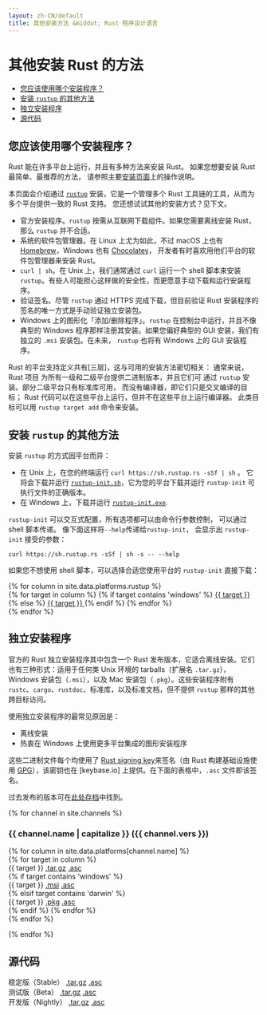 ```yaml
---
layout: zh-CN/default
title: 其他安装方法 &middot; Rust 程序设计语言
---
```


# 其他安装 Rust 的方法

- [您应该使用哪个安装程序？](#which)
- [安装 `rustup` 的其他方法](#more-rustup)
- [独立安装程序](#standalone)
- [源代码](#source)

## 您应该使用哪个安装程序？
<span id="which"></span>

Rust 能在许多平台上运行，并且有多种方法来安装 Rust。
如果您想要安装 Rust 最简单、最推荐的方法，
请参照主要[安装页面][installation page]上的操作说明。

本页面会介绍通过 [`rustup`] 安装，它是一个管理多个
Rust 工具链的工具，从而为多个平台提供一致的 Rust 支持。
您还想试试其他的安装方式？见下文。

- 官方安装程序。`rustup` 按需从互联网下载组件。如果您需要离线安装 Rust，那么 `rustup`
  并不合适。
- 系统的软件包管理器。在 Linux 上尤为如此，不过
  macOS 上也有 [Homebrew]，Windows 也有 [Chocolatey]，
  开发者有时喜欢用他们平台的软件包管理器来安装 Rust。
- `curl | sh`。在 Unix 上，我们通常通过 `curl` 运行一个 shell 脚本来安装 `rustup`。有些人可能担心这样做的安全性，而更愿意手动下载和运行安装程序。
- 验证签名。尽管 `rustup` 通过 HTTPS 完成下载，但目前验证 Rust 安装程序的签名的唯一方式是手动验证独立安装包。
- Windows 上的图形化「添加/删除程序」。`rustup` 在控制台中运行，并且不像典型的 Windows 程序那样注册其安装。如果您偏好典型的 GUI 安装，我们有独立的 `.msi` 安装包。在未来，
  `rustup` 也将有 Windows 上的 GUI 安装程序。

Rust 的平台支持定义共有[三层]，这与可用的安装方法密切相关：
通常来说，Rust 项目
为所有一级和二级平台提供二进制版本，并且它们可
通过 `rustup` 安装。部分二级平台只有标准库可用，
而没有编译器，即它们只是交叉编译的目标；
Rust 代码可以在这些平台上运行，但并不在这些平台上运行编译器。
此类目标可以用 `rustup target add` 命令来安装。

## 安装 `rustup` 的其他方法
<span id="rustup"></span>

安装 `rustup` 的方式因平台而异：

* 在 Unix 上，在您的终端运行 `curl https://sh.rustup.rs -sSf | sh` 。
  它将会下载并运行 [`rustup-init.sh`]，它为您的平台下载并运行
  `rustup-init` 可执行文件的正确版本。
* 在 Windows 上，下载并运行 [`rustup-init.exe`].

`rustup-init` 可以交互式配置，所有选项都可以由命令行参数控制，
可以通过 shell 脚本传递。 像下面这样将`--help`传递给`rustup-init`，
会显示出 `rustup-init` 接受的参数：

```
curl https://sh.rustup.rs -sSf | sh -s -- --help
```

如果您不想使用 shell 脚本，可以选择合适您使用平台的 `rustup-init` 直接下载：

<div class="rustup-init-table">
  {% for column in site.data.platforms.rustup %}
  <div>
    {% for target in column %}
    {% if target contains 'windows' %}
    <a href="https://static.rust-lang.org/rustup/dist/{{ target }}/rustup-init.exe">
      {{ target }}
    </a>
    {% else %}
    <a href="https://static.rust-lang.org/rustup/dist/{{ target }}/rustup-init">
      {{ target }}
    </a>
    {% endif %}
    {% endfor %}
  </div>
  {% endfor %}
</div>

## 独立安装程序
<span id="standalone"></span>

官方的 Rust 独立安装程序其中包含一个 Rust 发布版本，它适合离线安装。它们也有三种形式：适用于任何类 Unix 环境的 tarballs（扩展名 `.tar.gz`）， Windows 安装包（`.msi`），以及 Mac 安装包（`.pkg`）。这些安装程序附有 
`rustc`、`cargo`、`rustdoc`、标准库，以及标准文档，但不提供 `rustup` 那样的其他跨目标访问。

使用独立安装程序的最常见原因是：

- 离线安装
- 热衷在 Windows 上使用更多平台集成的图形安装程序

这些二进制文件每个均使用了 [Rust signing key]来签名（由 Rust 构建基础设施使用 [GPG]），该密钥也在 
[keybase.io] 上提供。在下面的表格中，`.asc` 文件即该签名。

过去发布的版本可在[此处存档][the archives]中找到。

{% for channel in site.channels %}

### {{ channel.name | capitalize }} ({{ channel.vers }})
<span id="{{ channel.name }}"></span>

<div class="installer-table {{ channel.name }}">
  {% for column in site.data.platforms[channel.name] %}
  <div>
    {% for target in column %}
    <div>
      <span>{{ target }}</span>
      <a href="https://static.rust-lang.org/dist/rust-{{ channel.package }}-{{ target }}.tar.gz">.tar.gz</a>
      <a href="https://static.rust-lang.org/dist/rust-{{ channel.package }}-{{ target }}.tar.gz.asc">.asc</a>
    </div>
    {% if target contains 'windows' %}
    <div>
      <span>{{ target }}</span>
      <a href="https://static.rust-lang.org/dist/rust-{{ channel.package }}-{{ target }}.msi">.msi</a>
      <a href="https://static.rust-lang.org/dist/rust-{{ channel.package }}-{{ target }}.msi.asc">.asc</a>
    </div>
    {% elsif target contains 'darwin' %}
    <div>
      <span>{{ target }}</span>
      <a href="https://static.rust-lang.org/dist/rust-{{ channel.package }}-{{ target }}.pkg">.pkg</a>
      <a href="https://static.rust-lang.org/dist/rust-{{ channel.package }}-{{ target }}.pkg.asc">.asc</a>
    </div>
    {% endif %}
    {% endfor %}
  </div>
  {% endfor %}
</div>

{% endfor %}

## 源代码
<span id="source"></span>

<div class="installer-table">
  <div>
    <div>
      <span>稳定版（Stable）</span>
      <a href="https://static.rust-lang.org/dist/rustc-{{ site.stable }}-src.tar.gz">.tar.gz</a>
      <a href="https://static.rust-lang.org/dist/rustc-{{ site.stable }}-src.tar.gz.asc">.asc</a>
    </div>
  </div>
  <div>    
    <div>
      <span>测试版（Beta）</span>
      <a href="https://static.rust-lang.org/dist/rustc-beta-src.tar.gz">.tar.gz</a>
      <a href="https://static.rust-lang.org/dist/rustc-beta-src.gz.asc">.asc</a>
    </div>
  </div>
  <div>    
    <div>
      <span>开发版（Nightly）</span>
      <a href="https://static.rust-lang.org/dist/rustc-nightly-src.tar.gz">.tar.gz</a>
      <a href="https://static.rust-lang.org/dist/rustc-nightly-src.tar.gz.asc">.asc</a>
    </div>
  </div>
</div>

[installation page]: install.html
[`rustup`]: https://github.com/rust-lang-nursery/rustup.rs
[other-rustup]: https://github.com/rust-lang-nursery/rustup.rs#other-installation-methods
[`rustup-init.exe`]: https://static.rust-lang.org/rustup/dist/i686-pc-windows-gnu/rustup-init.exe
[`rustup-init.sh`]: https://static.rust-lang.org/rustup/rustup-init.sh
[Homebrew]: http://brew.sh/
[Chocolatey]: http://chocolatey.org/
[three tiers]: https://forge.rust-lang.org/platform-support.html
[Rust signing key]: https://static.rust-lang.org/rust-key.gpg.ascii
[GPG]: https://gnupg.org/
[available on keybase.io]: https://keybase.io/rust
[the archives]: https://static.rust-lang.org/dist/index.html
